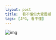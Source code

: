 ```yaml
---
layout: post
title:  看不懂但大受震撼
tags: [JPG, 看不懂]
---
```


![img](sunrisesup.github.io/assets/images/cannotgetit.jpg)